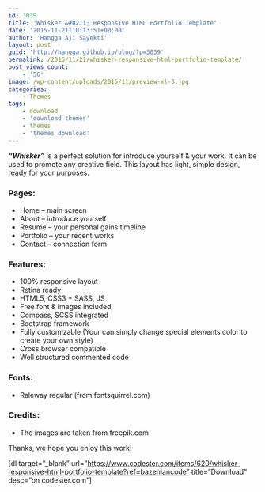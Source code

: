 ```yaml
---
id: 3039
title: 'Whisker &#8211; Responsive HTML Portfolio Template'
date: '2015-11-21T10:13:51+00:00'
author: 'Hangga Aji Sayekti'
layout: post
guid: 'http://hangga.github.io/blog/?p=3039'
permalink: /2015/11/21/whisker-responsive-html-portfolio-template/
post_views_count:
    - '56'
image: /wp-content/uploads/2015/11/preview-xl-3.jpg
categories:
    - Themes
tags:
    - download
    - 'download themes'
    - themes
    - 'themes download'
---
```


***“Whisker”*** is a perfect solution for introduce yourself &amp; your work. It can be used to promote any creative field. This layout has light, simple design, ready for your purposes.

### Pages:

- Home – main screen
- About – introduce yourself
- Resume – your personal gains timeline
- Portfolio – your recent works
- Contact – connection form

### Features:

- 100% responsive layout
- Retina ready
- HTML5, CSS3 + SASS, JS
- Free font &amp; images included
- Compass, SCSS integrated
- Bootstrap framework
- Fully customizable (Your can simply change special elements color to create your own style)
- Cross browser compatible
- Well structured commented code

### Fonts:

- Raleway regular (from fontsquirrel.com)

### Credits:

- The images are taken from freepik.com

Thanks, we hope you enjoy this work!

\[dl target=”\_blank” url=”https://www.codester.com/items/620/whisker-responsive-html-portfolio-template?ref=bazeniancode” title=”Download” desc=”on codester.com”\]